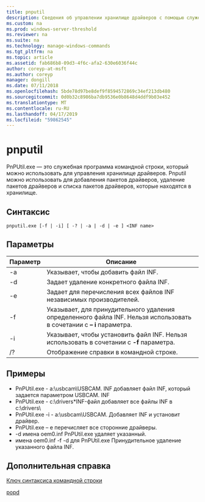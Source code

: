 ```yaml
---
title: pnputil
description: Сведения об управлении хранилище драйверов с помощью служебной программы pnputil.exe.
ms.custom: na
ms.prod: windows-server-threshold
ms.reviewer: na
ms.suite: na
ms.technology: manage-windows-commands
ms.tgt_pltfrm: na
ms.topic: article
ms.assetid: fab686b8-09d3-4f6c-afa2-630e6036f44c
author: coreyp-at-msft
ms.author: coreyp
manager: dongill
ms.date: 07/11/2018
ms.openlocfilehash: 5bde78d97be8def9f8594572869c34ef213db480
ms.sourcegitcommit: 0d0b32c8986ba7db9536e0b8648d4ddf9b03e452
ms.translationtype: MT
ms.contentlocale: ru-RU
ms.lasthandoff: 04/17/2019
ms.locfileid: "59862545"
---
```

# <a name="pnputil"></a>pnputil

PnPUtil.exe — это служебная программа командной строки, который можно использовать для управления хранилище драйверов. Pnputil можно использовать для добавления пакетов драйверов, удаление пакетов драйверов и списка пакетов драйверов, которые находятся в хранилище.

## <a name="syntax"></a>Синтаксис

```
pnputil.exe [-f | -i] [ -? | -a | -d | -e ] <INF name>
```

## <a name="parameters"></a>Параметры

|Параметр|Описание|
|---------|-----------|
|-a|Указывает, чтобы добавить файл INF.|
|-d|Задает удаление конкретного файла INF.|
|-e|Задает для перечисления всех файлов INF независимых производителей.|
|-f|Указывает, для принудительного удаления определенного файла INF. Нельзя использовать в сочетании с **– i** параметра.|
|-i|Указывает, чтобы установить файл INF. Нельзя использовать в сочетании с **-f** параметра.|
|/?|Отображение справки в командной строке.|


## <a name="examples"></a>Примеры

-   PnPUtil.exe - a:\usbcam\USBCAM. INF добавляет файл INF, который задается параметром USBCAM. INF
-   PnPUtil.exe - c:\drivers\*INF-файл добавляет все файлы INF в c:\drivers\
-   PnPUtil.exe -i - a:\usbcam\USBCAM. Добавляет INF и установит драйвер.
-   PnPUtil.exe – e перечисляет все сторонние драйверы.
-   -d имена oem0.inf PnPUtil.exe удаляет указанный.
-   имена oem0.inf -f -d для PnPUtil.exe Принудительное удаление указанного файла INF.

## <a name="additional-references"></a>Дополнительная справка

[Ключ синтаксиса командной строки](command-line-syntax-key.md)

[popd](popd.md)